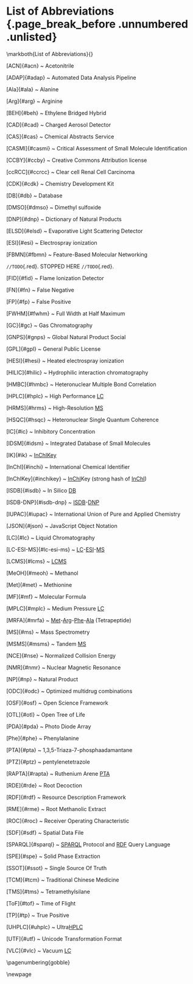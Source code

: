 <!-- \twocolumn -->
# List of Abbreviations {.page_break_before .unnumbered .unlisted}
\markboth{List of Abbreviations}{}

[ACN]{#acn}
  ~ Acetonitrile

[ADAP]{#adap}
  ~ Automated Data Analysis Pipeline

[Ala]{#ala}
  ~ Alanine

[Arg]{#arg}
  ~ Arginine

[BEH]{#beh}
  ~ Ethylene Bridged Hybrid

[CAD]{#cad}
  ~ Charged Aerosol Detector

[CAS]{#cas}
  ~ Chemical Abstracts Service

[CASMI]{#casmi}
  ~ Critical Assessment of Small Molecule Identification

[CCBY]{#ccby}
  ~ Creative Commons Attribution license

[ccRCC]{#ccrcc}
  ~ Clear cell Renal Cell Carcinoma

[CDK]{#cdk}
  ~ Chemistry Development Kit

[DB]{#db}
  ~ Database

[DMSO]{#dmso}
  ~ Dimethyl sulfoxide

[DNP]{#dnp}
  ~ Dictionary of Natural Products

[ELSD]{#elsd}
  ~ Evaporative Light Scattering Detector

[ESI]{#esi}
  ~ Electrospray ionization

[FBMN]{#fbmn}
  ~ Feature-Based Molecular Networking

`//TODO`{.red}.  STOPPED HERE `//TODO`{.red}.

[FID]{#fid}
  ~ Flame Ionization Detector

[FN]{#fn}
  ~ False Negative

[FP]{#fp}
  ~ False Positive

[FWHM]{#fwhm}
  ~ Full Width at Half Maximum

[GC]{#gc}
  ~ Gas Chromatography

[GNPS]{#gnps}
  ~ Global Natural Product Social

[GPL]{#gpl}
  ~ General Public License

[HESI]{#hesi}
  ~ Heated electrospray ionization

[HILIC]{#hilic}
  ~ Hydrophilic interaction chromatography

[HMBC]{#hmbc}
  ~ Heteronuclear Multiple Bond Correlation

[HPLC]{#hplc}
  ~ High Performance [LC](#lc)

[HRMS]{#hrms}
  ~ High-Resolution [MS](#ms)

[HSQC]{#hsqc}
  ~ Heteronuclear Single Quantum Coherence

[IC]{#ic}
  ~ Inhibitory Concentration

[IDSM]{#idsm}
  ~ Integrated Database of Small Molecules

[IK]{#ik}
  ~ [InChIKey](#inchikey)

[InChI]{#inchi}
  ~ International Chemical Identifier

[InChIKey]{#inchikey}
  ~ [InChI](#inchi)Key (strong hash of [InChI](#inchi))

[ISDB]{#isdb}
  ~ In Silico [DB](#db)

[ISDB-DNP]{#isdb-dnp}
  ~ [ISDB](#isdb)-[DNP](#dnp)

[IUPAC]{#iupac}
  ~ International Union of Pure and Applied Chemistry

[JSON]{#json}
  ~ JavaScript Object Notation

[LC]{#lc}
  ~ Liquid Chromatography

[LC-ESI-MS]{#lc-esi-ms}
  ~ [LC](#lc)-[ESI](#esi)-[MS](#ms)

[LCMS]{#lcms}
  ~ [LC](#lc)[MS](#ms)

[MeOH]{#meoh}
  ~ Methanol

[Met]{#met}
  ~ Methionine

[MF]{#mf}
  ~ Molecular Formula

[MPLC]{#mplc}
  ~ Medium Pressure [LC](#lc)

[MRFA]{#mrfa}
  ~ [Met](#met)-[Arg](#arg)-[Phe](#phe)-[Ala](#ala) (Tetrapeptide)

[MS]{#ms}
  ~ Mass Spectrometry

[MSMS]{#msms}
  ~ Tandem [MS](#ms)

[NCE]{#nse}
  ~ Normalized Collision Energy

[NMR]{#nmr}
  ~ Nuclear Magnetic Resonance 

[NP]{#np}
  ~ Natural Product

[ODC]{#odc}
  ~ Optimized multidrug combinations

[OSF]{#osf}
  ~ Open Science Framework

[OTL]{#otl}
  ~ Open Tree of Life

[PDA]{#pda}
  ~ Photo Diode Array

[Phe]{#phe}
  ~ Phenylalanine

[PTA]{#pta}
  ~ 1,3,5-Triaza-7-phosphaadamantane

[PTZ]{#ptz}
  ~ pentylenetetrazole

[RAPTA]{#rapta}
  ~ Ruthenium Arene [PTA](#pta)

[RDE]{#rde}
  ~ Root Decoction

[RDF]{#rdf}
  ~ Resource Description Framework

[RME]{#rme}
  ~ Root Methanolic Extract

[ROC]{#roc}
  ~ Receiver Operating Characteristic

[SDF]{#sdf}
  ~ Spatial Data File

[SPARQL]{#sparql}
  ~ [SPARQL](#sparql) Protocol and [RDF](#rdf) Query Language

[SPE]{#spe}
  ~ Solid Phase Extraction

[SSOT]{#ssot}
  ~ Single Source Of Truth

[TCM]{#tcm}
  ~ Traditional Chinese Medicine

[TMS]{#tms}
  ~ Tetramethylsilane

[ToF]{#tof}
  ~ Time of Flight

[TP]{#tp}
  ~ True Positive

[UHPLC]{#uhplc}
  ~ Ultra[HPLC](#hplc)

[UTF]{#utf}
  ~ Unicode Transformation Format

[VLC]{#vlc}
  ~ Vacuum [LC](#lc)

\pagenumbering{gobble}

\newpage
<!-- \onecolumn -->